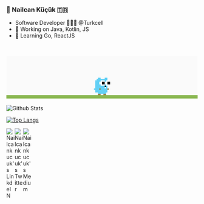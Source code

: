 ### 👋 Nailcan Küçük 🇹🇷

- Software Developer 👨🏻‍💻 @Turkcell
- 🔭 Working on Java, Kotlin, JS 
- 🌱 Learning Go, ReactJS
</br>

![Alt Text](https://raw.githubusercontent.com/nailcankucuk/nailcankucuk/master/demo.gif)

![Github Stats](https://github-readme-stats.vercel.app/api?username=nailcankucuk&show_icons=true&theme=cobalt)

[![Top Langs](https://github-readme-stats.vercel.app/api/top-langs/?username=nailcankucuk&layout=compact)](https://github.com/anuraghazra/github-readme-stats)

<a href="https://www.linkedin.com/in/nailcan-küçük-10b86667/">
  <img align="left" alt="Nailcankucuk's LinkdeIN" width="22px" src="https://cdn.jsdelivr.net/npm/simple-icons@v3/icons/linkedin.svg" />
</a>
<a href="https://twitter.com/nailcankucuk">
  <img align="left" alt="Nailcankucuk's Twitter" width="22px" src="https://cdn.jsdelivr.net/npm/simple-icons@3.4.1/icons/twitter.svg" />
</a>
<a href="https://medium.com/@nailcankucuk">
  <img align="left" alt="Nailcankucuk's Medium" width="22px" src="https://cdn.jsdelivr.net/npm/simple-icons@v3/icons/medium.svg"/>
</a>


<!--
**nailcankucuk/nailcankucuk** is a ✨ _special_ ✨ repository because its `README.md` (this file) appears on your GitHub profile.

Here are some ideas to get you started:

- 🔭 I’m currently working on ...
- 🌱 I’m currently learning ...
- 👯 I’m looking to collaborate on ...
- 🤔 I’m looking for help with ...
- 💬 Ask me about ...
- 📫 How to reach me: ...
- 😄 Pronouns: ...
- ⚡ Fun fact: ...
-->
